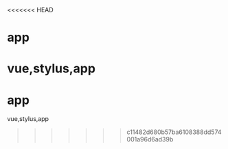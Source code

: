 <<<<<<< HEAD
# app
vue,stylus,app
=======
# app
vue,stylus,app
>>>>>>> c11482d680b57ba6108388dd574001a96d6ad39b

